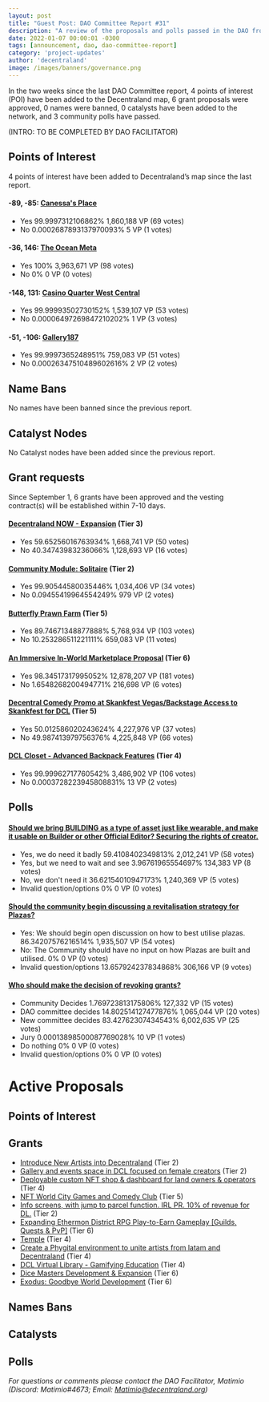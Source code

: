 ```yaml
---
layout: post
title: "Guest Post: DAO Committee Report #31"
description: "A review of the proposals and polls passed in the DAO from September 1 through September 15".
date: 2022-01-07 00:00:01 -0300
tags: [announcement, dao, dao-committee-report]
category: 'project-updates'
author: 'decentraland'
image: /images/banners/governance.png
---
```


In the two weeks since the last DAO Committee report, 4 points of interest (POI) have been added to the Decentraland map, 6 grant proposals were approved, 0 names were banned, 0 catalysts have been added to the network, and 3 community polls have passed.

(INTRO: TO BE COMPLETED BY DAO FACILITATOR)

## Points of Interest
4 points of interest have been added to Decentraland’s map since the last report.


#### -89, -85: [Canessa&#39;s Place](https://governance.decentraland.org/proposal/?id=1ea12260-2f27-11ed-b361-67b98a1da2c8)

* Yes 99.9997312106862% 1,860,188 VP (69 votes)
* No 0.0002687893137970093% 5 VP (1 votes)


#### -36, 146: [The Ocean Meta](https://governance.decentraland.org/proposal/?id=49b232e0-2a32-11ed-ac99-5bece7edccd0)

* Yes 100% 3,963,671 VP (98 votes)
* No 0% 0 VP (0 votes)


#### -148, 131: [Casino Quarter West Central](https://governance.decentraland.org/proposal/?id=2cdf3bf0-289c-11ed-ac99-5bece7edccd0)

* Yes 99.99993502730152% 1,539,107 VP (53 votes)
* No 0.00006497269847210202% 1 VP (3 votes)


#### -51, -106: [Gallery187](https://governance.decentraland.org/proposal/?id=f7fe5c20-2820-11ed-ac99-5bece7edccd0)

* Yes 99.9997365248951% 759,083 VP (51 votes)
* No 0.00026347510489602616% 2 VP (2 votes)


## Name Bans

No names have been banned since the previous report.

## Catalyst Nodes
No Catalyst nodes have been added since the previous report.


## Grant requests
Since September 1, 6 grants have been approved and the vesting contract(s) will be established within 7-10 days.


#### [Decentraland NOW - Expansion](https://governance.decentraland.org/proposal/?id=c2432ca0-2f1e-11ed-b361-67b98a1da2c8) (Tier 3)

* Yes 59.65256016763934% 1,668,741 VP (50 votes)
* No 40.34743983236066% 1,128,693 VP (16 votes)


#### [Community Module: Solitaire](https://governance.decentraland.org/proposal/?id=13e979f0-27dc-11ed-ac99-5bece7edccd0) (Tier 2)

* Yes 99.90544580035446% 1,034,406 VP (34 votes)
* No 0.09455419964554249% 979 VP (2 votes)


#### [Butterfly Prawn Farm](https://governance.decentraland.org/proposal/?id=0c0fbc20-25cb-11ed-ac99-5bece7edccd0) (Tier 5)

* Yes 89.74671348877888% 5,768,934 VP (103 votes)
* No 10.253286511221111% 659,083 VP (11 votes)


#### [An Immersive In-World Marketplace Proposal](https://governance.decentraland.org/proposal/?id=0f9a4300-23c9-11ed-b4a9-178eb7bc02f5) (Tier 6)

* Yes 98.34517317995052% 12,878,207 VP (181 votes)
* No 1.6548268200494771% 216,698 VP (6 votes)


#### [Decentral Comedy Promo at Skankfest Vegas/Backstage Access to Skankfest for DCL](https://governance.decentraland.org/proposal/?id=56e0a3b0-2303-11ed-b4a9-178eb7bc02f5) (Tier 5)

* Yes 50.012586020243624% 4,227,976 VP (37 votes)
* No 49.987413979756376% 4,225,848 VP (66 votes)


#### [DCL Closet - Advanced Backpack Features](https://governance.decentraland.org/proposal/?id=42cc9f20-2239-11ed-b4a9-178eb7bc02f5) (Tier 4)

* Yes 99.99962717760542% 3,486,902 VP (106 votes)
* No 0.0003728223945808831% 13 VP (2 votes)


## Polls

#### [Should we bring BUILDING as a type of asset just like wearable, and make it usable on Builder or other Official Editor? Securing the rights of creator.](https://governance.decentraland.org/proposal/?id=fe612aa0-2c50-11ed-ac99-5bece7edccd0)

* Yes, we do need it badly 59.4108402349813% 2,012,241 VP (58 votes)
* Yes, but we need to wait and see 3.96761965554697% 134,383 VP (8 votes)
* No, we don&#39;t need it 36.62154010947173% 1,240,369 VP (5 votes)
* Invalid question/options 0% 0 VP (0 votes)


#### [Should the community begin discussing a revitalisation strategy for Plazas?](https://governance.decentraland.org/proposal/?id=9987c5a0-2bf4-11ed-ac99-5bece7edccd0)

* Yes: We should begin open discussion on how to best utilise plazas. 86.34207576216514% 1,935,507 VP (54 votes)
* No: The Community should have no input on how Plazas are built and utilised.  0% 0 VP (0 votes)
* Invalid question/options 13.657924237834868% 306,166 VP (9 votes)


#### [Who should make the decision of revoking grants?](https://governance.decentraland.org/proposal/?id=823c92e0-2ad2-11ed-ac99-5bece7edccd0)

* Community Decides 1.769723813175806% 127,332 VP (15 votes)
* DAO committee decides 14.802514127477876% 1,065,044 VP (20 votes)
* New committee decides 83.42762307434543% 6,002,635 VP (25 votes)
* Jury 0.00013898500087769028% 10 VP (1 votes)
* Do nothing 0% 0 VP (0 votes)
* Invalid question/options 0% 0 VP (0 votes)



# Active Proposals

## Points of Interest


## Grants

* [Introduce New Artists into Decentraland](https://governance.decentraland.org/proposal/?id=92cb8d40-36fe-11ed-b361-67b98a1da2c8) (Tier 2)
* [Gallery and events space in DCL focused on female creators](https://governance.decentraland.org/proposal/?id=b7cbd4d0-36b6-11ed-b361-67b98a1da2c8) (Tier 2)
* [Deployable custom NFT shop &amp; dashboard for land owners &amp; operators](https://governance.decentraland.org/proposal/?id=67885a20-34a9-11ed-b361-67b98a1da2c8) (Tier 4)
* [NFT World City Games and Comedy Club](https://governance.decentraland.org/proposal/?id=479bbd40-346a-11ed-b361-67b98a1da2c8) (Tier 5)
* [Info screens, with jump to parcel function. IRL PR. 10% of revenue for DL.](https://governance.decentraland.org/proposal/?id=71b1f7f0-3273-11ed-b361-67b98a1da2c8) (Tier 2)
* [Expanding Ethermon District RPG Play-to-Earn Gameplay [Guilds, Quests &amp; PvP]](https://governance.decentraland.org/proposal/?id=cb035b60-3146-11ed-b361-67b98a1da2c8) (Tier 6)
* [Temple](https://governance.decentraland.org/proposal/?id=7f3dbf70-3030-11ed-b361-67b98a1da2c8) (Tier 4)
* [Create a Phygital environment to unite artists from latam and Decentraland](https://governance.decentraland.org/proposal/?id=9a9c4f70-2e50-11ed-b361-67b98a1da2c8) (Tier 4)
* [DCL Virtual Library - Gamifying Education](https://governance.decentraland.org/proposal/?id=c7b01920-2e0e-11ed-b361-67b98a1da2c8) (Tier 4)
* [Dice Masters Development &amp; Expansion](https://governance.decentraland.org/proposal/?id=f67f9bc0-2dfc-11ed-b361-67b98a1da2c8) (Tier 6)
* [Exodus: Goodbye World Development](https://governance.decentraland.org/proposal/?id=d1802450-2d90-11ed-ac99-5bece7edccd0) (Tier 6)

## Names Bans


## Catalysts


## Polls


*For questions or comments please contact the DAO Facilitator, Matimio (Discord: Matimio#4673; Email: [Matimio@decentraland.org](mailto:Matimio@decentraland.org))*
